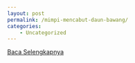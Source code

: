```yaml
---
layout: post
permalink: /mimpi-mencabut-daun-bawang/
categories:
    - Uncategorized
---
```


[Baca Selengkapnya](/05)